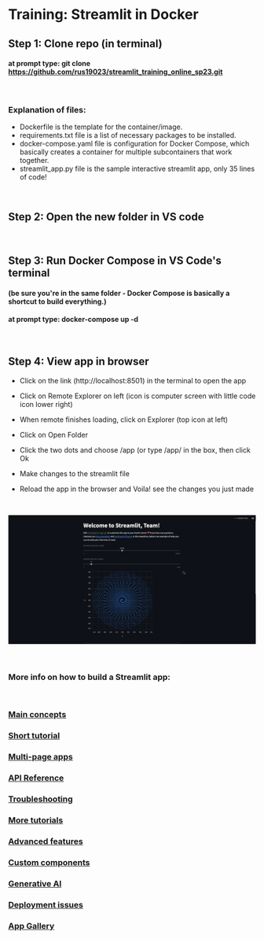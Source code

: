 # Training: Streamlit in Docker

## Step 1: Clone repo (in terminal)
####  at prompt type: git clone https://github.com/rus19023/streamlit_training_online_sp23.git    

<br>

### Explanation of files:

- Dockerfile is the template for the container/image.
- requirements.txt file is a list of necessary packages to be installed.
- docker-compose.yaml file is configuration for Docker Compose, which basically creates a container for multiple subcontainers that work together.
- streamlit_app.py file is the sample interactive streamlit app, only 35 lines of code!

<br> 

## Step 2: Open the new folder in VS code

<br>

## Step 3: Run Docker Compose in VS Code's terminal 

#### (be sure you're in the same folder - Docker Compose is basically a shortcut to build everything.) 

#### at prompt type: docker-compose up -d 
  
<br>

## Step 4: View app in browser

- Click on the link (http://localhost:8501) in the terminal to open the app

- Click on Remote Explorer on left (icon is computer screen with little code icon lower right)

- When remote finishes loading, click on Explorer (top icon at left) 

- Click on Open Folder

- Click the two dots and choose /app (or type /app/ in the box, then click Ok

- Make changes to the streamlit file

- Reload the app in the browser and Voila! see the changes you just made

<br>

![Streamlit App Screenshot](streamlit_app_screenshot.png "Streamlit App Screenshot")

<br>

### More info on how to build a Streamlit app:

<br>

### [Main concepts](https://docs.streamlit.io/library/get-started/main-concepts)
 
### [Short tutorial](https://docs.streamlit.io/library/get-started/create-an-app)

### [Multi-page apps](https://docs.streamlit.io/library/get-started/multipage-apps) 

### [API Reference](https://docs.streamlit.io/library/api-reference) 

### [Troubleshooting](https://docs.streamlit.io/streamlit-community-cloud/troubleshooting) 

### [More tutorials](https://docs.streamlit.io/knowledge-base/tutorials) 

### [Advanced features](https://docs.streamlit.io/library/advanced-features) 

### [Custom components](https://docs.streamlit.io/library/components) 

### [Generative AI](https://streamlit.io/generative-ai) 

### [Deployment issues](https://docs.streamlit.io/knowledge-base/deploy) 

### [App Gallery](https://streamlit.io/gallery) 












